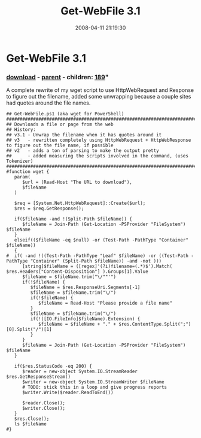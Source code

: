 ﻿---
pid:            172
parent:         169
children:       189
poster:         Joel Bennett
title:          Get-WebFile 3.1
date:           2008-04-11 21:19:30
format:         posh
---

# Get-WebFile 3.1

### [download](172.ps1) - [parent](169.md) - children: [189](189.md)"

A complete rewrite of my wget script to use HttpWebRequest and Response to figure out the filename, added some unwrapping because a couple sites had quotes around the file names.

```posh
## Get-WebFile.ps1 (aka wget for PowerShell)
##############################################################################################################
## Downloads a file or page from the web
## History:
## v3.1 - Unwrap the filename when it has quotes around it
## v3   - rewritten completely using HttpWebRequest + HttpWebResponse to figure out the file name, if possible
## v2   - adds a ton of parsing to make the output pretty
##      - added measuring the scripts involved in the command, (uses Tokenizer)
##############################################################################################################
#function wget {
   param( 
      $url = (Read-Host "The URL to download"),
      $fileName
   )
   
   $req = [System.Net.HttpWebRequest]::Create($url);
   $res = $req.GetResponse();

   if($fileName -and !(Split-Path $fileName)) {
      $fileName = Join-Path (Get-Location -PSProvider "FileSystem") $fileName
   } 
   elseif(($fileName -eq $null) -or (Test-Path -PathType "Container" $fileName))
   {
#  if( -and !((Test-Path -PathType "Leaf" $fileName) -or ((Test-Path -PathType "Container" (Split-Path $fileName)) -and -not )))
      [string]$fileName = ([regex]'(?i)filename=(.*)$').Match( $res.Headers["Content-Disposition"] ).Groups[1].Value
      $fileName = $fileName.trim("\/""'")
      if(!$fileName) {
         $fileName = $res.ResponseUri.Segments[-1]
         $fileName = $fileName.trim("\/")
         if(!$fileName) { 
            $fileName = Read-Host "Please provide a file name"
         }
         $fileName = $fileName.trim("\/")
         if(!([IO.FileInfo]$fileName).Extension) {
            $fileName = $fileName + "." + $res.ContentType.Split(";")[0].Split("/")[1]
         }
      }
      $fileName = Join-Path (Get-Location -PSProvider "FileSystem") $fileName
   }

   if($res.StatusCode -eq 200) {
      $reader = new-object System.IO.StreamReader $res.GetResponseStream()
      $writer = new-object System.IO.StreamWriter $fileName
      # TODO: stick this in a loop and give progress reports
      $writer.Write($reader.ReadToEnd())
      
      $reader.Close();
      $writer.Close();
   }
   $res.Close(); 
   ls $fileName
#}
```
